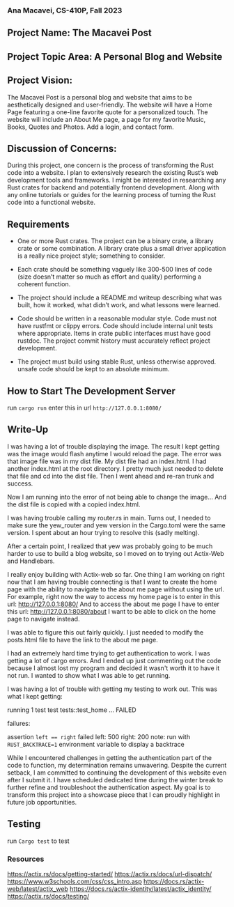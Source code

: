 ### Ana Macavei, CS-410P, Fall 2023

## Project Name: The Macavei Post

## Project Topic Area: A Personal Blog and Website

## Project Vision: 
The Macavei Post is a personal blog and website that aims to be aesthetically designed and user-friendly. The website will have a Home Page featuring a one-line favorite quote for a personalized touch. The website will include an About Me page, a page for my favorite Music, Books, Quotes and Photos. Add a login, and contact form.

## Discussion of Concerns:
During this project, one concern is the process of transforming the Rust code into a website. I plan to extensively research the existing Rust’s web development tools and frameworks. I might be interested in researching any Rust crates for backend and potentially frontend development. Along with any online tutorials or guides for the learning process of turning the Rust code into a functional website. 

## Requirements

- One or more Rust crates. The project can be a binary crate, a library
crate or some combination. A library crate plus a small driver application
is a really nice project style; something to consider.

- Each crate should be something vaguely like 300-500 lines of code (size
doesn’t matter so much as effort and quality) performing a coherent
function.

- The project should include a README.md writeup describing what was built,
how it worked, what didn’t work, and what lessons were learned.

- Code should be written in a reasonable modular style. Code must not have
rustfmt or clippy errors. Code should include internal unit tests where
appropriate. Items in crate public interfaces must have good rustdoc. The
project commit history must accurately reflect project development.

- The project must build using stable Rust, unless otherwise approved. 
unsafe code should be kept to an absolute minimum.

## How to Start The Development Server

run `cargo run`
enter this in url `http://127.0.0.1:8080/`

## Write-Up
I was having a lot of trouble displaying the image. The result I kept getting was the image would flash anytime I would reload the page. The error was that image file 
was in my dist file. My dist file had an index.html. I had another index.html at the root directory. I pretty much just needed to delete that file and cd into the dist 
file. Then I went ahead and re-ran trunk and success.

Now I am running into the error of not being able to change the image... And the dist file is copied with a copied index.html. 

I was having trouble calling my router.rs in main. Turns out, I needed to make sure the yew_router and yew version in the Cargo.toml were the same version. I spent about an hour trying to resolve this (sadly melting).

After a certain point, I realized that yew was probably going to be much harder to use to build a blog website, so I moved on to trying out Actix-Web and Handlebars.

I really enjoy building with Actix-web so far. One thing I am working on right now that I am having trouble connecting is that I want to create
the home page with the ability to navigate to the about me page without using the url. For example, right now the way to access my home page is to enter in this url: 
http://127.0.0.1:8080/
And to access the about me page I have to enter this url:
http://127.0.0.1:8080/about
I want to be able to click on the home page to navigate instead. 

I was able to figure this out fairly quickly. I just needed to modify the posts.html file to have the link to the about me page.

I had an extremely hard time trying to get authentication to work. I was getting a lot of cargo errors. And I ended up just commenting out the 
code because I almost lost my program and decided it wasn't worth it to have it not run. I wanted to show what I was able to get running. 

I was having a lot of trouble with getting my testing to work out. This was what I kept getting:

running 1 test
test tests::test_home ... FAILED

failures:

assertion `left == right` failed
  left: 500
 right: 200
note: run with `RUST_BACKTRACE=1` environment variable to display a backtrace


While I encountered challenges in getting the authentication part of the code to function, my determination remains unwavering. Despite the 
current setback, I am committed to continuing the development of this website even after I submit it. I have scheduled dedicated time during 
the winter break to further refine and troubleshoot the authentication aspect. My goal is to transform this project into a showcase piece that 
I can proudly highlight in future job opportunities.


## Testing

run `Cargo test` to test 


### Resources

https://actix.rs/docs/getting-started/
https://actix.rs/docs/url-dispatch/
https://www.w3schools.com/css/css_intro.asp
https://docs.rs/actix-web/latest/actix_web
https://docs.rs/actix-identity/latest/actix_identity/
https://actix.rs/docs/testing/